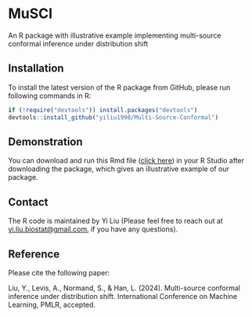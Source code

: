 # MuSCI
An R package with illustrative example implementing multi-source conformal inference under distribution shift

## Installation
To install the latest version of the R package from GitHub, please run following commands in R:

```r
if (!require("devtools")) install.packages("devtools")
devtools::install_github("yiliu1998/Multi-Source-Conformal")
```

## Demonstration
You can download and run this Rmd file ([click here](https://github.com/yiliu1998/Multi-Source-Conformal/tree/main/vignettes)) in your R Studio after downloading the package, which gives an illustrative example of our package.  

## Contact 
The R code is maintained by Yi Liu (Please feel free to reach out at yi.liu.biostat@gmail.com, if you have any questions). 

## Reference
Please cite the following paper:

Liu, Y., Levis, A., Normand, S., & Han, L. (2024). Multi-source conformal inference under distribution shift. International Conference on Machine Learning, PMLR, accepted. 
